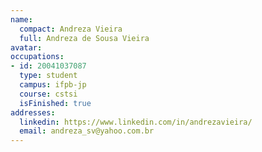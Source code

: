 ```yaml
---
name:
  compact: Andreza Vieira
  full: Andreza de Sousa Vieira
avatar:
occupations:
- id: 20041037087
  type: student
  campus: ifpb-jp
  course: cstsi
  isFinished: true
addresses:
  linkedin: https://www.linkedin.com/in/andrezavieira/
  email: andreza_sv@yahoo.com.br
---
```

